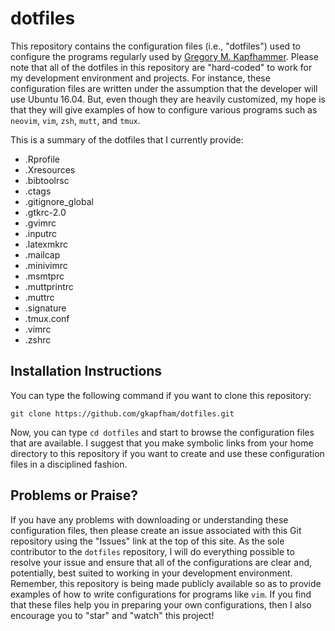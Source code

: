 # dotfiles

This repository contains the configuration files (i.e., "dotfiles") used to
configure the programs regularly used by [Gregory M.
Kapfhammer](http://www.cs.allegheny.edu/sites/gkapfham). Please note that all
of the dotfiles in this repository are "hard-coded" to work for my development
environment and projects. For instance, these configuration files are written
under the assumption that the developer will use Ubuntu 16.04. But, even though
they are heavily customized, my hope is that they will give examples of how to
configure various programs such as `neovim`, `vim`, `zsh`, `mutt`, and `tmux`.

This is a summary of the dotfiles that I currently provide:

- .Rprofile
- .Xresources
- .bibtoolrsc
- .ctags
- .gitignore_global
- .gtkrc-2.0
- .gvimrc
- .inputrc
- .latexmkrc
- .mailcap
- .minivimrc
- .msmtprc
- .muttprintrc
- .muttrc
- .signature
- .tmux.conf
- .vimrc
- .zshrc

## Installation Instructions

You can type the following command if you want to clone this repository:

```shell
git clone https://github.com/gkapfham/dotfiles.git
```

Now, you can type `cd dotfiles` and start to browse the configuration files that
are available. I suggest that you make symbolic links from your home directory
to this repository if you want to create and use these configuration files in a
disciplined fashion.

## Problems or Praise?

If you have any problems with downloading or understanding these configuration
files, then please create an issue associated with this Git repository using the
"Issues" link at the top of this site. As the sole contributor to the `dotfiles`
repository, I will do everything possible to resolve your issue and ensure that
all of the configurations are clear and, potentially, best suited to working in
your development environment. Remember, this repository is being made publicly
available so as to provide examples of how to write configurations for programs
like `vim`. If you find that these files help you in preparing your own
configurations, then I also encourage you to "star" and "watch" this project!
